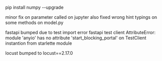pip install numpy --upgrade

minor fix on parameter called on jupyter
also fixed wrong hint typings on some methods on model.py

fastapi bumped due to test import error
fastapi test client AttributeError: module 'anyio' has no attribute 'start_blocking_portal'
on TestClient instantion from starlette module


locust bumped to locust==2.17.0
